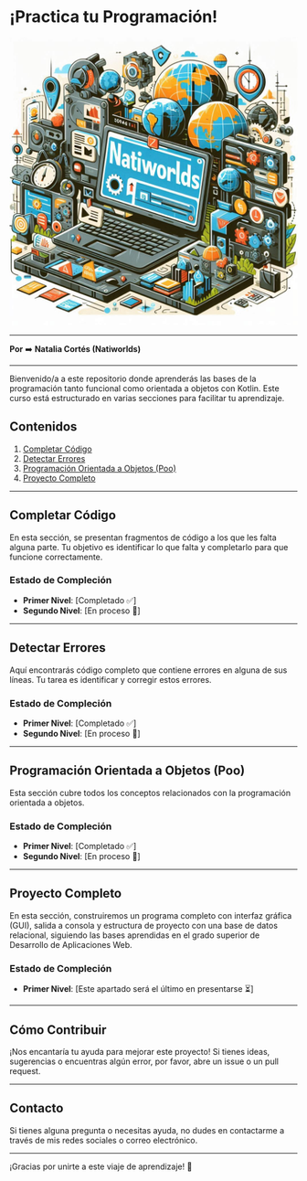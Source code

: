 # ¡Practica tu Programación!

![banner del curso](src/main/resources/banner.jpg)

---

**Por** ➡️ **Natalia Cortés (Natiworlds)**

---

Bienvenido/a a este repositorio donde aprenderás las bases de la programación tanto funcional como orientada a objetos con Kotlin. Este curso está estructurado en varias secciones para facilitar tu aprendizaje.

## Contenidos
1. [Completar Código](#completar-código)
2. [Detectar Errores](#detectar-errores)
3. [Programación Orientada a Objetos (Poo)](#programación-orientada-a-objetos-poo)
4. [Proyecto Completo](#proyecto-completo)

---

## Completar Código
En esta sección, se presentan fragmentos de código a los que les falta alguna parte. Tu objetivo es identificar lo que falta y completarlo para que funcione correctamente.

### Estado de Compleción
- **Primer Nivel**: [Completado ✅]
- **Segundo Nivel**: [En proceso 🔄]

---

## Detectar Errores
Aquí encontrarás código completo que contiene errores en alguna de sus líneas. Tu tarea es identificar y corregir estos errores.

### Estado de Compleción
- **Primer Nivel**: [Completado ✅]
- **Segundo Nivel**: [En proceso 🔄]

---

## Programación Orientada a Objetos (Poo)
Esta sección cubre todos los conceptos relacionados con la programación orientada a objetos.

### Estado de Compleción
- **Primer Nivel**: [Completado ✅]
- **Segundo Nivel**: [En proceso 🔄]

---

## Proyecto Completo
En esta sección, construiremos un programa completo con interfaz gráfica (GUI), salida a consola y estructura de proyecto con una base de datos relacional, siguiendo las bases aprendidas en el grado superior de Desarrollo de Aplicaciones Web.

### Estado de Compleción
- **Primer Nivel**: [Este apartado será el último en presentarse ⏳]

---

## Cómo Contribuir
¡Nos encantaría tu ayuda para mejorar este proyecto! Si tienes ideas, sugerencias o encuentras algún error, por favor, abre un issue o un pull request.

---

## Contacto
Si tienes alguna pregunta o necesitas ayuda, no dudes en contactarme a través de mis redes sociales o correo electrónico.

---

¡Gracias por unirte a este viaje de aprendizaje! 🚀
